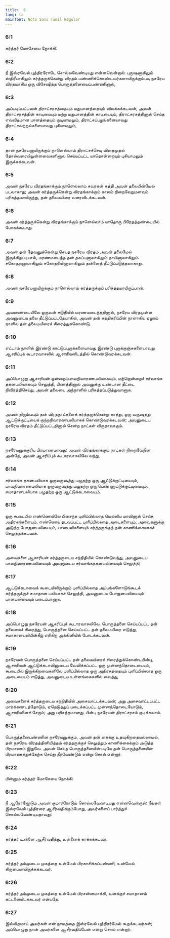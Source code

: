 ```yaml
---
title:  6
lang: ta
mainfont: Noto Sans Tamil Regular
---
```


###  6:1

கர்த்தர் மோசேயை நோக்கி:

###  6:2

நீ இஸ்ரவேல் புத்திரரோடே சொல்லவேண்டியது என்னவென்றால்: புருஷனாகிலும் ஸ்திரீயாகிலும் கர்த்தருக்கென்று விரதம் பண்ணிக்கொண்டவர்களாயிருக்கும்படி நசரேய விரதமாகிய ஒரு விசேஷித்த பொருத்தனையைப்பண்ணினால்,

###  6:3

அப்படிப்பட்டவன் திராட்சரசத்தையும் மதுபானத்தையும் விலக்கக்கடவன்; அவன் திராட்சரசத்தின் காடியையும் மற்ற மதுபானத்தின் காடியையும், திராட்சரசத்தினால் செய்த எவ்விதமான பானத்தையும் குடியாமலும், திராட்சப்பழங்களையாவது திராட்சவற்றல்களையாவது புசியாமலும்,

###  6:4

தான் நசரேயனாயிருக்கும் நாளெல்லாம் திராட்சச்செடி விதைமுதல் தோல்வரையிலுள்ளவைகளினால் செய்யப்பட்ட யாதொன்றையும் புசியாமலும் இருக்கக்கடவன்.

###  6:5

அவன் நசரேய விரதங்காக்கும் நாளெல்லாம் சவரகன் கத்தி அவன் தலையின்மேல் படலாகாது; அவன் கர்த்தருக்கென்று விரதங்காக்கும் காலம் நிறைவேறுமளவும் பரிசுத்தமாயிருந்து, தன் தலைமயிரை வளரவிடக்கடவன்.

###  6:6

அவன் கர்த்தருக்கென்று விரதங்காக்கும் நாளெல்லாம் யாதொரு பிரேதத்தண்டையில் போகக்கூடாது.

###  6:7

அவன் தன் தேவனுக்கென்று செய்த நசரேய விரதம் அவன் தலைமேல் இருக்கிறபடியால், மரணமடைந்த தன் தகப்பனாலாகிலும் தாயினாலாகிலும் சகோதரனாலாகிலும் சகோதரியினாலாகிலும் தன்னைத் தீட்டுப்படுத்தலாகாது.

###  6:8

அவன் நசரேயனாயிருக்கும் நாளெல்லாம் கர்த்தருக்குப் பரிசுத்தமாயிருப்பான்.

###  6:9

அவனண்டையிலே ஒருவன் சடுதியில் மரணமடைந்ததினால், நசரேய விரதமுள்ள அவனுடைய தலை தீட்டுப்பட்டதேயாகில், அவன் தன் சுத்திகரிப்பின் நாளாகிய ஏழாம் நாளில் தன் தலைமயிரைச் சிரைத்துக்கொண்டு,

###  6:10

எட்டாம் நாளில் இரண்டு காட்டுப்புறாக்களையாவது இரண்டு புறாக்குஞ்சுகளையாவது ஆசரிப்புக் கூடாரவாசலில் ஆசாரியனிடத்தில் கொண்டுவரக்கடவன்.

###  6:11

அப்பொழுது ஆசாரியன் ஒன்றைப்பாவநிவாரணபலியாகவும், மற்றொன்றைச் சர்வாங்க தகனபலியாகவும் செலுத்தி, பிணத்தினால் அவனுக்கு உண்டான தீட்டை நிவிர்த்திசெய்து, அவன் தலையை அந்நாளில் பரிசுத்தப்படுத்துவானாக.

###  6:12

அவன் திரும்பவும் தன் விரதநாட்களைக் கர்த்தருக்கென்று காத்து, ஒரு வருஷத்து ஆட்டுக்குட்டியைக் குற்றநிவாரணபலியாகக் கொண்டுவரக்கடவன்; அவனுடைய நசரேய விரதம் தீட்டுப்பட்டதினால் சென்ற நாட்கள் விருதாவாகும்.

###  6:13

நசரேயனுக்குரிய பிரமாணமாவது: அவன் விரதங்காக்கும் நாட்கள் நிறைவேறின அன்றே, அவன் ஆசரிப்புக் கூடாரவாசலிலே வந்து,

###  6:14

சர்வாங்க தகனபலியாக ஒருவருஷத்து பழுதற்ற ஒரு ஆட்டுக்குட்டியையும், பாவநிவாரணபலியாக ஒருவருஷத்து பழுதற்ற ஒரு பெண்ணாட்டுக்குட்டியையும், சமாதானபலியாக பழுதற்ற ஒரு ஆட்டுக்கடாவையும்,

###  6:15

ஒரு கூடையில் எண்ணெயிலே பிசைந்த புளிப்பில்லாத மெல்லிய மாவினால் செய்த அதிரசங்களையும், எண்ணெய் தடவப்பட்ட புளிப்பில்லாத அடைகளையும், அவைகளுக்கு அடுத்த போஜனபலியையும், பானபலிகளையும் கர்த்தருக்குத் தன் காணிக்கையாகச் செலுத்தக்கடவன்.

###  6:16

அவைகளை ஆசாரியன் கர்த்தருடைய சந்நிதியில் கொண்டுவந்து, அவனுடைய பாவநிவாரணபலியையும் அவனுடைய சர்வாங்கதகனபலியையும் செலுத்தி,

###  6:17

ஆட்டுக்கடாவைக் கூடையிலிருக்கும் புளிப்பில்லாத அப்பங்களோடுங்கூடக் கர்த்தருக்குச் சமாதான பலியாகச் செலுத்தி, அவனுடைய போஜனபலியையும் பானபலியையும் படைப்பானாக.

###  6:18

அப்பொழுது நசரேயன் ஆசரிப்புக் கூடாரவாசலிலே, பொருத்தனை செய்யப்பட்ட தன் தலையைச் சிரைத்து, பொருத்தனை செய்யப்பட்ட தன் தலைமயிரை எடுத்து, சமாதானபலியின்கீழ் எரிகிற அக்கினியில் போடக்கடவன்.

###  6:19

நசரேயன் பொருத்தனை செய்யப்பட்ட தன் தலைமயிரைச் சிரைத்துக்கொண்டபின்பு, ஆசாரியன் ஆட்டுக்கடாவினுடைய வேவிக்கப்பட்ட ஒரு முன்னந்தொடையையும், கூடையில் இருக்கிறவைகளிலே புளிப்பில்லாத ஒரு அதிரசத்தையும் புளிப்பில்லாத ஒரு அடையையும் எடுத்து, அவனுடைய உள்ளங்கைகளில் வைத்து,

###  6:20

அவைகளைக் கர்த்தருடைய சந்நிதியில் அசைவாட்டக்கடவன்; அது அசைவாட்டப்பட்ட மார்க்கண்டத்தோடும், ஏறெடுத்துப் படைக்கப்பட்ட முன்னந்தொடையோடும், ஆசாரியனைச் சேரும்; அது பரிசுத்தமானது. பின்பு நசரேயன் திராட்சரசம் குடிக்கலாம்.

###  6:21

பொருத்தனைபண்ணின நசரேயனுக்கும், அவன் தன் கைக்கு உதவுகிறதையல்லாமல், தன் நசரேய விரதத்தினிமித்தம் கர்த்தருக்குச் செலுத்தும் காணிக்கைக்கும் அடுத்த பிரமாணம் இதுவே. அவன் செய்த பொருத்தனையின்படியே தன் பொருத்தனையின் பிரமாணத்துக்கேற்க செய்து தீரவேண்டும் என்று சொல் என்றார்.

###  6:22

பின்னும் கர்த்தர் மோசேயை நோக்கி:

###  6:23

நீ ஆரோனோடும் அவன் குமாரரோடும் சொல்லவேண்டியது என்னவென்றால்: நீங்கள் இஸ்ரவேல் புத்திரரை ஆசீர்வதிக்கும்போது, அவர்களைப் பார்த்துச் சொல்லவேண்டியதாவது:

###  6:24

கர்த்தர் உன்னை ஆசீர்வதித்து, உன்னைக் காக்கக்கடவர்.

###  6:25

கர்த்தர் தம்முடைய முகத்தை உன்மேல் பிரகாசிக்கப்பண்ணி, உன்மேல் கிருபையாயிருக்கக்கடவர்.

###  6:26

கர்த்தர் தம்முடைய முகத்தை உன்மேல் பிரசன்னமாக்கி, உனக்குச் சமாதானம் கட்டளையிடக்கடவர் என்பதே.

###  6:27

இவ்விதமாய் அவர்கள் என் நாமத்தை இஸ்ரவேல் புத்திரர்மேல் கூறக்கடவர்கள்; அப்பொழுது நான் அவர்களை ஆசீர்வதிப்பேன் என்று சொல் என்றார்.

